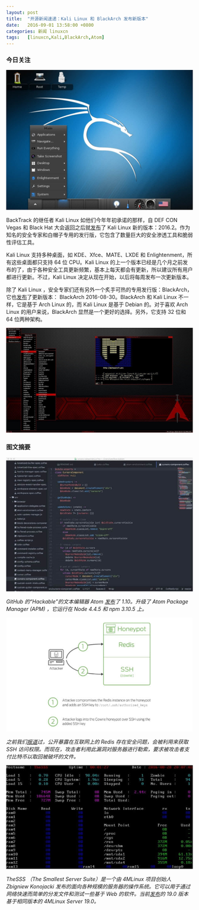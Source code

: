 ```yaml
---
layout: post
title:	"开源新闻速递：Kali Linux 和 BlackArch 发布新版本"
date:	2016-09-01 13:58:00 +0800 
categories:	新闻 linuxcn 
tags:	[linuxcn,Kali,BlackArch,Atom]
---
```



### 今日关注


![Kali Linux 2016.2](/Asserts/Images/album/201609/01/135851coqtsszszptg4ttu.jpg)


BackTrack 的继任者 Kali Linux 如他们今年年初承诺的那样，自 DEF CON Vegas 和 Black Hat 大会返回之后就[发布](https://www.kali.org/news/kali-linux-20162-release/)了 Kali Linux 新的版本：2016.2。作为知名的安全专家和白帽子专用的发行版，它包含了数量巨大的安全渗透工具和脆弱性评估工具。


Kali Linux 支持多种桌面，如 KDE、Xfce、MATE、LXDE 和 Enlightenment，所有这些桌面都只支持 64 位 CPU。Kali Linux 的上一个版本已经是几个月之前发布的了，由于各种安全工具更新频繁，基本上每天都会有更新，所以建议所有用户都进行更新。不过，Kali Linux 决定从现在开始，以后将每周发布一次更新版本。


除了 Kali Linux ，安全专家们还有另外一个炙手可热的专用发行版：BlackArch，它也[发布](http://www.blackarch.org/blog.html)了更新版本： BlackArch 2016-08-30。BlackArch 和 Kali Linux 不一样，它是基于 Arch Linux 的，而 Kali Linux 是基于 Debian 的。对于喜欢 Arch Linux 的用户来说，BlackArch 显然是一个更好的选择。另外，它支持 32 位和 64 位两种架构。


![BlackArch 2016-08-30](/Asserts/Images/album/201609/01/135852j3hadqcohgtja19m.jpg)


### 图文摘要


![](/Asserts/Images/album/201609/01/134649v2u72u3hsr942s29.jpg)


*GitHub 的“Hackable”的文本编辑器 Atom [发布](http://blog.atom.io/2016/08/31/atom-1-10-and-1-11-beta.html)了 1.10。升级了 Atom Package Manager (APM) ，它运行在 Node 4.4.5 和 npm 3.10.5 上。*


![](/Asserts/Images/album/201609/01/135049a83usyeffsyzyes1.jpg)


*之前我们[报道](/article-7554-1.html)过，公开暴露在互联网上的 Redis 存在安全问题，会被利用来获取 SSH 访问权限。而现在，攻击者利用此漏洞对服务器进行勒索，要求被攻击者支付比特币以取回被破坏的文件。*


![](/Asserts/Images/album/201609/01/135331xnn989e9nc8c9iio.jpg)


*TheSSS （The Smallest Server Suite）是一个由 4MLinux 项目创始人 Zbigniew Konojacki 发布的面向各种规模的服务器的操作系统。它可以用于通过网络快速而简单的分发文件和测试一些基于 Web 的软件。当前[发布](http://4mlinux-releases.blogspot.ro/2016/08/thesss-190-available-for-download.html)的 19.0 版本基于相同版本的 4MLinux Server 19.0。*
